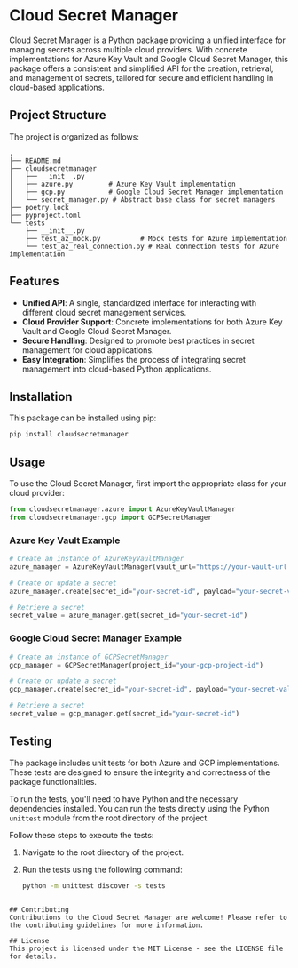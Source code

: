 # Cloud Secret Manager

Cloud Secret Manager is a Python package providing a unified interface for managing secrets across multiple cloud providers. With concrete implementations for Azure Key Vault and Google Cloud Secret Manager, this package offers a consistent and simplified API for the creation, retrieval, and management of secrets, tailored for secure and efficient handling in cloud-based applications.

## Project Structure

The project is organized as follows:

```
.
├── README.md
├── cloudsecretmanager
│   ├── __init__.py
│   ├── azure.py         # Azure Key Vault implementation
│   ├── gcp.py           # Google Cloud Secret Manager implementation
│   └── secret_manager.py # Abstract base class for secret managers
├── poetry.lock
├── pyproject.toml
└── tests
    ├── __init__.py
    ├── test_az_mock.py          # Mock tests for Azure implementation
    └── test_az_real_connection.py # Real connection tests for Azure implementation
```



## Features

- **Unified API**: A single, standardized interface for interacting with different cloud secret management services.
- **Cloud Provider Support**: Concrete implementations for both Azure Key Vault and Google Cloud Secret Manager.
- **Secure Handling**: Designed to promote best practices in secret management for cloud applications.
- **Easy Integration**: Simplifies the process of integrating secret management into cloud-based Python applications.

## Installation

This package can be installed using pip:

```bash
pip install cloudsecretmanager
```

## Usage

To use the Cloud Secret Manager, first import the appropriate class for your cloud provider:

```python
from cloudsecretmanager.azure import AzureKeyVaultManager
from cloudsecretmanager.gcp import GCPSecretManager
```

### Azure Key Vault Example
```python
# Create an instance of AzureKeyVaultManager
azure_manager = AzureKeyVaultManager(vault_url="https://your-vault-url.vault.azure.net/")

# Create or update a secret
azure_manager.create(secret_id="your-secret-id", payload="your-secret-value")

# Retrieve a secret
secret_value = azure_manager.get(secret_id="your-secret-id")

```
### Google Cloud Secret Manager Example
```python
# Create an instance of GCPSecretManager
gcp_manager = GCPSecretManager(project_id="your-gcp-project-id")

# Create or update a secret
gcp_manager.create(secret_id="your-secret-id", payload="your-secret-value")

# Retrieve a secret
secret_value = gcp_manager.get(secret_id="your-secret-id")
```

## Testing

The package includes unit tests for both Azure and GCP implementations. These tests are designed to ensure the integrity and correctness of the package functionalities.

To run the tests, you'll need to have Python and the necessary dependencies installed. You can run the tests directly using the Python `unittest` module from the root directory of the project.

Follow these steps to execute the tests:

1. Navigate to the root directory of the project.

2. Run the tests using the following command:

   ```bash
   python -m unittest discover -s tests
```

## Contributing
Contributions to the Cloud Secret Manager are welcome! Please refer to the contributing guidelines for more information.

## License
This project is licensed under the MIT License - see the LICENSE file for details.